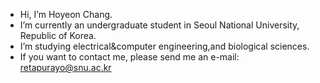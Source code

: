 - Hi, I’m Hoyeon Chang.
- I’m currently an undergraduate student in Seoul National University, Republic of Korea.
- I’m studying electrical&computer engineering,and biological sciences.
- If you want to contact me, please send me an e-mail: retapurayo@snu.ac.kr

<!---
Duemoo/Duemoo is a ✨ special ✨ repository because its `README.md` (this file) appears on your GitHub profile.
You can click the Preview link to take a look at your changes.
--->
